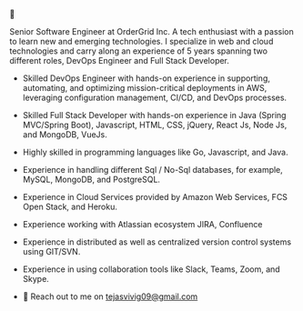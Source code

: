 :slightly_smiling_face: 

Senior Software Engineer at OrderGrid Inc. A tech enthusiast with a passion to learn new and emerging technologies. I specialize in web and cloud technologies and carry along an experience of 5 years spanning two different roles, DevOps Engineer and Full Stack Developer.

* Skilled DevOps Engineer with hands-on experience in supporting, automating, and optimizing mission-critical deployments in AWS, leveraging configuration management, CI/CD, and DevOps processes.

* Skilled Full Stack Developer with hands-on experience in Java (Spring MVC/Spring Boot), Javascript, HTML, CSS, jQuery, React Js, Node Js, and MongoDB, VueJs.

* Highly skilled in programming languages like Go, Javascript, and Java.

* Experience in handling different Sql / No-Sql databases, for example, MySQL, MongoDB, and PostgreSQL.

* Experience in Cloud Services provided by Amazon Web Services, FCS Open Stack, and Heroku.

* Experience working with Atlassian ecosystem JIRA, Confluence

* Experience in distributed as well as centralized version control systems using GIT/SVN.

* Experience in using collaboration tools like Slack, Teams, Zoom, and Skype.

* :e-mail: Reach out to me on tejasvivig09@gmail.com
